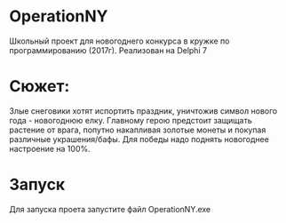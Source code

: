 # OperationNY
Школьный проект для новогоднего конкурса в кружке по программированию (2017г). Реализован на Delphi 7

# Сюжет:
Злые снеговики хотят испортить праздник, уничтожив символ нового года - новогоднюю елку. Главному герою предстоит защищать растение от врага, попутно накапливая золотые монеты и покупая различные украшения/бафы. Для победы надо поднять новогоднее настроение на 100%. 

# Запуск
Для запуска проета запустите файл OperationNY.exe
